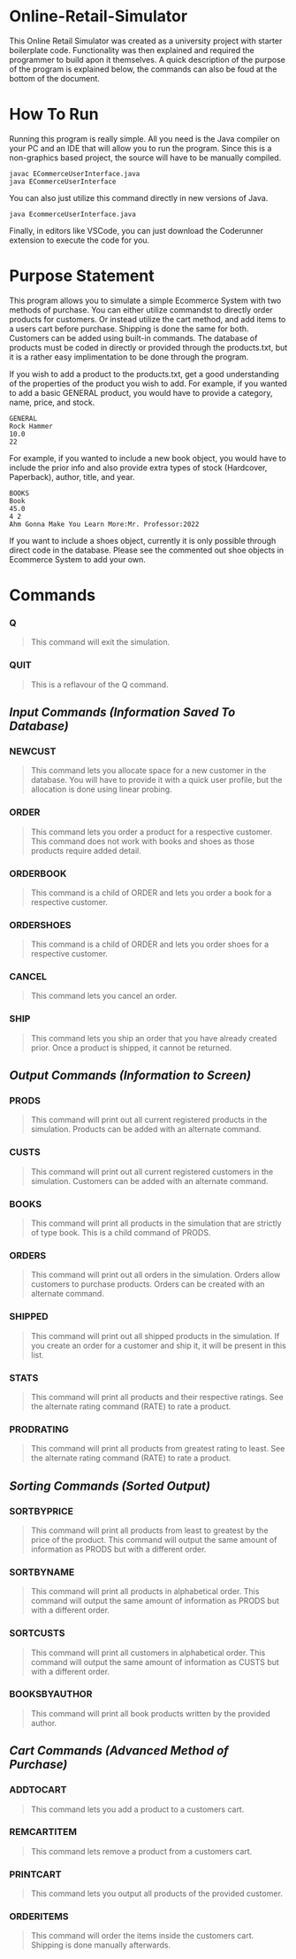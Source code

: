 # Online-Retail-Simulator 
This Online Retail Simulator was created as a university project with starter boilerplate code. Functionality was then explained and required the programmer to build apon it themselves. A quick description of the purpose of the program is explained below, the commands can also be foud at the bottom of the document.

# How To Run
Running this program is really simple. All you need is the Java compiler on your PC and an IDE that will allow you to run the program. Since this is a non-graphics based project, the source will have to be manually compiled.

```
javac ECommerceUserInterface.java
java ECommerceUserInterface
```
You can also just utilize this command directly in new versions of Java.
```
java EcommerceUserInterface.java
```
Finally, in editors like VSCode, you can just download the Coderunner extension to execute the code for you.
# Purpose Statement
This program allows you to simulate a simple Ecommerce System with two methods of purchase. You can either utilize commandst to directly order products for customers. Or instead utilize the cart method, and add items to a users cart before purchase. Shipping is done the same for both. Customers can be added using built-in commands. The database of products must be coded in directly or provided through the products.txt, but it is a rather easy implimentation to be done through the program.

If you wish to add a product to the products.txt, get a good understanding of the properties of the product you wish to add. 
For example, if you wanted to add a basic GENERAL product, you would have to provide a category, name, price, and stock.
```
GENERAL
Rock Hammer
10.0
22
```
For example, if you wanted to include a new book object, you would have to include the prior info and also provide extra types of stock (Hardcover, Paperback), author, title, and year.
```
BOOKS
Book
45.0
4 2
Ahm Gonna Make You Learn More:Mr. Professor:2022
```
If you want to include a shoes object, currently it is only possible through direct code in the database. Please see the commented out shoe objects in Ecommerce System to add your own.

# Commands
### **Q**
>This command will exit the simulation.
### **QUIT**
>This is a reflavour of the Q command.
## *Input Commands (Information Saved To Database)*
### **NEWCUST**
>This command lets you allocate space for a new customer in the database. You will have to provide it with a quick user profile, but the allocation is done using linear probing.
### **ORDER**
>This command lets you order a product for a respective customer. This command does not work with books and shoes as those products require added detail.
### **ORDERBOOK**
>This command is a child of ORDER and lets you order a book for a respective customer.
### **ORDERSHOES**
>This command is a child of ORDER and lets you order shoes for a respective customer.
### **CANCEL**
>This command lets you cancel an order.
### **SHIP**
>This command lets you ship an order that you have already created prior. Once a product is shipped, it cannot be returned.

## *Output Commands (Information to Screen)*
### **PRODS**
>This command will print out all current registered products in the simulation. Products can be added with an alternate command.
### **CUSTS**
>This command will print out all current registered customers in the simulation. Customers can be added with an alternate command.
### **BOOKS**
>This command will print all products in the simulation that are strictly of type book. This is a child command of PRODS.
### **ORDERS**
>This command will print out all orders in the simulation. Orders allow customers to purchase products. Orders can be created with an alternate command.
### **SHIPPED**
>This command will print out all shipped products in the simulation. If you create an order for a customer and ship it, it will be present in this list.
### **STATS**
>This command will print all products and their respective ratings. See the alternate rating command (RATE) to rate a product.
### **PRODRATING**
>This command will print all products from greatest rating to least. See the alternate rating command (RATE) to rate a product.

## *Sorting Commands (Sorted Output)*
### **SORTBYPRICE**
>This command will print all products from least to greatest by the price of the product. This command will output the same amount of information as PRODS but with a different order.
### **SORTBYNAME**
>This command will print all products in alphabetical order. This command will output the same amount of information as PRODS but with a different order.
### **SORTCUSTS**
>This command will print all customers in alphabetical order. This command will output the same amount of information as CUSTS but with a different order.
### **BOOKSBYAUTHOR**
>This command will print all book products written by the provided author.

## *Cart Commands (Advanced Method of Purchase)*
### **ADDTOCART**
>This command lets you add a product to a customers cart.
### **REMCARTITEM**
>This command lets remove a product from a customers cart.
### **PRINTCART**
>This command lets you output all products of the provided customer.
### **ORDERITEMS**
>This command will order the items inside the customers cart. Shipping is done manually afterwards.